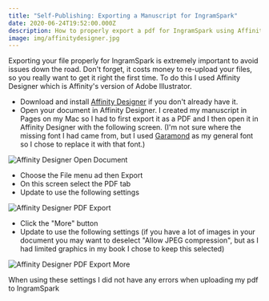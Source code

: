 ```yaml
---
title: "Self-Publishing: Exporting a Manuscript for IngramSpark"
date: 2020-06-24T19:52:00.000Z
description: How to properly export a pdf for IngramSpark using Affinity Designer
image: img/affinitydesigner.jpg
---
```

Exporting your file properly for IngramSpark is extremely important to avoid issues down the road. Don't forget, it costs money to re-upload your files, so you really want to get it right the first time. To do this I used Affinity Designer which is Affinity's version of Adobe Illustrator. 

* Download and install [Affinity Designer](https://affinity.serif.com/en-us/designer/) if you don't already have it.
* Open your document in Affinity Designer. I created my manuscript in Pages on my Mac so I had to first export it as a PDF and I then open it in Affinity Designer with the following screen. (I'm not sure where the missing font I had came from, but I used [Garamond](https://www.adsterling.com/post/self-publishing-what-happened-to-garamond/) as my general font so I chose to replace it with that font.)

![Affinity Designer Open Document](img/ingramsparkopen.png "Affinity Designer Open Document")

* Choose the File menu ad then Export
* On this screen select the PDF tab
* Update to use the following settings

![Affinity Designer PDF Export](img/ingramspark1.png "Affinity Designer PDF Export")

* Click the "More" button
* Update to use the following settings (if you have a lot of images in your document you may want to deselect "Allow JPEG compression", but as I had limited graphics in my book I chose to keep this selected)

![Affinity Designer PDF Export More](img/ingramspark2.png "Affinity Designer PDF Export More")

When using these settings I did not have any errors when uploading my pdf to IngramSpark